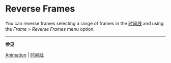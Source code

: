 # Reverse Frames

You can reverse frames selecting a range of frames in the
[时间线](timeline.md) and using the _Frame > Reverse Frames_ menu
option.

---

**参见**

[Animation](animation.md) |
[时间线](timeline.md)
